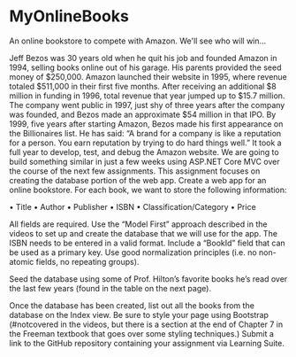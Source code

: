 # MyOnlineBooks
An online bookstore to compete with Amazon. We'll see who will win...


Jeff Bezos was 30 years old when he quit his job and founded Amazon in 1994, selling books
online out of his garage. His parents provided the seed money of $250,000. Amazon launched
their website in 1995, where revenue totaled $511,000 in their first five months. After receiving
an additional $8 million in funding in 1996, total revenue that year jumped up to $15.7 million.
The company went public in 1997, just shy of three years after the company was founded, and
Bezos made an approximate $54 million in that IPO. By 1999, five years after starting Amazon,
Bezos made his first appearance on the Billionaires list. He has said: “A brand for a company is
like a reputation for a person. You earn reputation by trying to do hard things well.”
It took a full year to develop, test, and debug the Amazon website. We are going to build
something similar in just a few weeks using ASP.NET Core MVC over the course of the next
few assignments. This assignment focuses on creating the database portion of the web app.
Create a web app for an online bookstore. For each book, we want to store the following
information:

• Title
• Author
• Publisher
• ISBN
• Classification/Category
• Price


All fields are required. Use the “Model First” approach described in the videos to set up and
create the database that we will use for the app. The ISBN needs to be entered in a valid format.
Include a “BookId” field that can be used as a primary key. Use good normalization principles
(i.e. no non-atomic fields, no repeating groups).

Seed the database using some of Prof. Hilton’s favorite books he’s read over the last few years
(found in the table on the next page).

Once the database has been created, list out all the books from the database on the Index view.
Be sure to style your page using Bootstrap (#notcovered in the videos, but there is a section at
the end of Chapter 7 in the Freeman textbook that goes over some styling techniques.)
Submit a link to the GitHub repository containing your assignment via Learning Suite.

